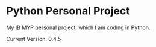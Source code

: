 # Python Personal Project

My IB MYP personal project, which I am coding in Python.

Current Version: 0.4.5
